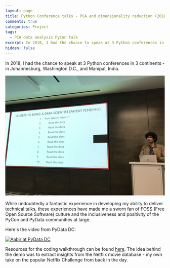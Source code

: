 ```yaml
---
layout: page
title: Python Conference talks - PCA and dimensionality reduction (2018)
comments: true
categories: Project
tags:
  - PCA data analysis PyCon talk
excerpt: In 2018, I had the chance to speak at 3 Python conferences in 3 continents - in Johannesburg, Washington D.C., and Manipal, India.
hidden: false
---
```


In 2018, I had the chance to speak at 3 Python conferences in 3 continents - in Johannesburg, Washington D.C., and Manipal, India.

![PyData DC 2018](/images/2019/pca_talk.jpg)

While undoubtedly a fantastic experience in developing my ability to deliver technical talks, these experiences have made me a sworn fan of FOSS (Free Open Source Software) culture and the inclusiveness and positivity of the PyCon and PyData communities at large.

Here's the video from PyData DC:

[![Aabir at PyData DC](http://img.youtube.com/vi/4QMFNg7tjbk/0.jpg)](https://www.youtube.com/watch?v=4QMFNg7tjbk)

Resources for the coding walkthrough can be found [here](https://github.com/bakerwho/pca_pycon_talk). The idea behind the demo was to extract insights from the Netflix movie database - my own take on the popular Netflix Challenge from back in the day.
